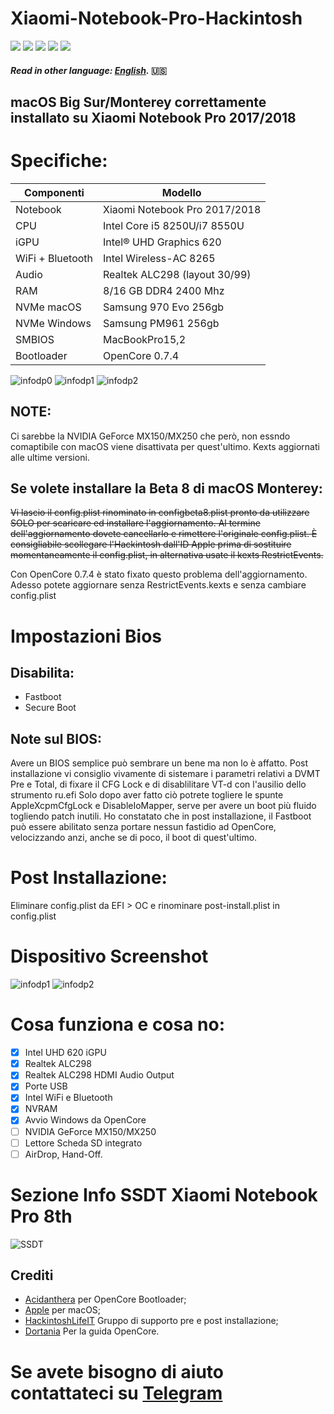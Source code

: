 # Xiaomi-Notebook-Pro-Hackintosh
[![](https://img.shields.io/badge/Gitter%20HL%20Community-Chat-informational?style=flat&logo=gitter&logoColor=white&color=ed1965)](https://gitter.im/Hackintosh-Life-IT/community)
[![](https://img.shields.io/badge/Repository-SASATech-informational?style=flat&logo=apple&logoColor=white&color=9debeb)](https://github.com/SASA-Tech?tab=repositories)
[![](https://img.shields.io/badge/Telegram-HackintoshLifeIT-informational?style=flat&logo=telegram&logoColor=white&color=5fb659)](https://t.me/HackintoshLife_it)
[![](https://img.shields.io/badge/Facebook-HackintoshLifeIT-informational?style=flat&logo=facebook&logoColor=white&color=3a4dc9)](https://www.facebook.com/hackintoshlife/)
[![](https://img.shields.io/badge/Instagram-HackintoshLifeIT-informational?style=flat&logo=instagram&logoColor=white&color=8a178a)](https://www.instagram.com/hackintoshlife.it_official/)
#### *Read in other language: [English](README.EN.md).* 🇺🇸

## macOS Big Sur/Monterey correttamente installato su Xiaomi Notebook Pro 2017/2018

# Specifiche:

| Componenti       | Modello                              |
| ---------------- | ------------------------------------ |
| Notebook         | Xiaomi Notebook Pro 2017/2018        | 
| CPU              | Intel Core i5 8250U/i7 8550U         | 
| iGPU             | Intel® UHD Graphics 620              |
| WiFi + Bluetooth | Intel Wireless-AC 8265               |
| Audio            | Realtek ALC298 (layout 30/99)        |
| RAM              | 8/16 GB DDR4 2400 Mhz                |
| NVMe macOS       | Samsung 970 Evo 256gb                |
| NVMe Windows     | Samsung PM961 256gb                  |
| SMBIOS           | MacBookPro15,2                       |
| Bootloader       | OpenCore 0.7.4                       |

![infodp0](./Screenshot/AboutThisMac.png)
![infodp1](./Screenshot/AboutThisMac2.png)
![infodp2](./Screenshot/PC.png)

## NOTE:
Ci sarebbe la NVIDIA GeForce MX150/MX250 che però, non essndo comaptibile con macOS viene disattivata per quest'ultimo.
Kexts aggiornati alle ultime versioni.

## Se volete installare la Beta 8 di macOS Monterey:
~~Vi lascio il config.plist rinominato in configbeta8.plist pronto da utilizzare SOLO per scaricare ed installare l'aggiornamento.
Al termine dell'aggiornamento dovete cancellarlo e rimettere l'originale config.plist.
È consigliabile scollegare l'Hackintosh dall'ID Apple prima di sostituire momentaneamente il config.plist, in alternativa usate il kexts RestrictEvents.~~

Con OpenCore 0.7.4 è stato fixato questo problema dell'aggiornamento.
Adesso potete aggiornare senza RestrictEvents.kexts e senza cambiare config.plist

# Impostazioni Bios

## Disabilita:

- Fastboot
- Secure Boot

## Note sul BIOS:
Avere un BIOS semplice può sembrare un bene ma non lo è affatto.
Post installazione vi consiglio vivamente di sistemare i parametri relativi a DVMT Pre e Total, di fixare il CFG Lock e di disablilitare VT-d con l'ausilio dello strumento ru.efi
Solo dopo aver fatto ciò potrete togliere le spunte AppleXcpmCfgLock e DisableIoMapper, serve per avere un boot più fluido togliendo patch inutili.
Ho constatato che in post installazione, il Fastboot può essere abilitato senza portare nessun fastidio ad OpenCore, velocizzando anzi, anche se di poco, il boot di quest'ultimo.

# Post Installazione:

Eliminare config.plist da EFI > OC e rinominare post-install.plist in config.plist
  
# Dispositivo Screenshot
![infodp1](./Screenshot/Peripherials.png)
![infodp2](./Screenshot/PCIe.png)

# Cosa funziona e cosa no:
- [x] Intel UHD 620 iGPU
- [x] Realtek ALC298
- [x] Realtek ALC298 HDMI Audio Output
- [x] Porte USB
- [x] Intel WiFi e Bluetooth
- [x] NVRAM
- [x] Avvio Windows da OpenCore
- [ ] NVIDIA GeForce MX150/MX250
- [ ] Lettore Scheda SD integrato
- [ ] AirDrop, Hand-Off.

# Sezione Info SSDT Xiaomi Notebook Pro 8th

![SSDT](./Screenshot/SSDT.png)

## Crediti

- [Acidanthera](https://github.com/acidanthera) per OpenCore Bootloader;
- [Apple](https://apple.com) per macOS;
- [HackintoshLifeIT](https://github.com/Hackintoshlifeit) Gruppo di supporto pre e post installazione;
- [Dortania](https://github.com/dortania) Per la guida OpenCore.

# Se avete bisogno di aiuto contattateci su [Telegram](https://t.me/HackintoshLife_it)
